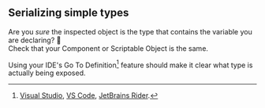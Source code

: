 ## Serializing simple types
Are you *sure* the inspected object is the type that contains the variable you are declaring? 👀  
Check that your Component or Scriptable Object is the same.  

Using your IDE's Go To Definition[^1] feature should make it clear what type is actually being exposed.  

[^1]: [Visual Studio](https://docs.microsoft.com/en-us/visualstudio/ide/go-to-and-peek-definition?view=vs-2019), [VS Code](https://code.visualstudio.com/Docs/editor/editingevolved#_go-to-definition), [JetBrains Rider](https://www.jetbrains.com/help/rider/Navigation_and_Search__Go_to_Declaration.html). 